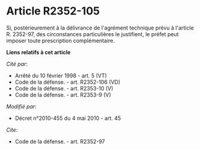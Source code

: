 # Article R2352-105

Si, postérieurement à la délivrance de l'agrément technique prévu à l'article R. 2352-97, des circonstances particulières le
justifient, le préfet peut imposer toute prescription complémentaire.

**Liens relatifs à cet article**

_Cité par_:

  - Arrêté du 10 février 1998 - art. 5 (VT)
  - Code de la défense. - art. R2352-106 (VD)
  - Code de la défense. - art. R2353-10 (V)
  - Code de la défense. - art. R2353-9 (V)

_Modifié par_:

  - Décret n°2010-455 du 4 mai 2010 - art. 45

_Cite_:

  - Code de la défense. - art. R2352-97
